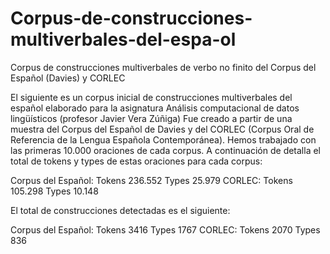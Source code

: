 # Corpus-de-construcciones-multiverbales-del-espa-ol
Corpus de construcciones multiverbales de verbo no finito del Corpus del Español (Davies) y CORLEC

El siguiente es un corpus inicial de construcciones multiverbales del español elaborado para la asignatura Análisis computacional de datos lingüísticos (profesor Javier Vera Zúñiga)
Fue creado a partir de una muestra del Corpus del Español de Davies y del CORLEC (Corpus Oral de Referencia de la Lengua Española Contemporánea). Hemos trabajado con las primeras 10.000 oraciones de cada corpus. A continuación de detalla el total de tokens y types de estas oraciones para cada corpus: 

Corpus del Español: Tokens	236.552	Types	25.979
CORLEC: Tokens 105.298	Types 10.148

El total de construcciones detectadas es el siguiente:

Corpus del Español: Tokens	3416	Types	1767
CORLEC: Tokens 2070 Types 836
